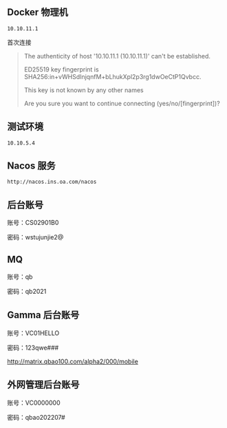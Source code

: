 ## Docker 物理机

```
10.10.11.1
```

首次连接

> The authenticity of host '10.10.11.1 (10.10.11.1)' can't be established.
>
> ED25519 key fingerprint is SHA256:in+vWHSdInjqnfM+bLhukXpl2p3rg1dwOeCtP1Qvbcc.
>
> This key is not known by any other names
>
> Are you sure you want to continue connecting (yes/no/[fingerprint])? 

## 测试环境

```
10.10.5.4
```

## Nacos 服务

```
http://nacos.ins.oa.com/nacos
```

## 后台账号

账号：CS02901B0

密码：wstujunjie2@

## MQ

账号：qb

密码：qb2021



## Gamma 后台账号

账号：VC01HELLO

密码：123qwe###

http://matrix.qbao100.com/alpha2/000/mobile



## 外网管理后台账号

账号：VC0000000

密码：qbao202207#



